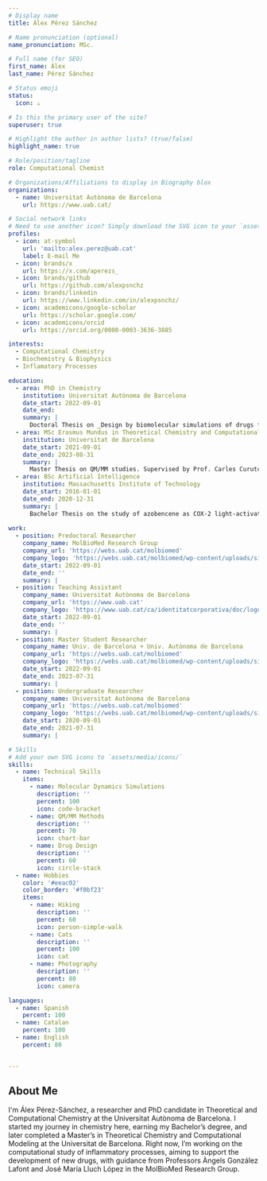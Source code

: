 ```yaml
---
# Display name
title: Álex Pérez Sánchez

# Name pronunciation (optional)
name_pronunciation: MSc. 

# Full name (for SEO)
first_name: Álex
last_name: Pérez Sánchez

# Status emoji
status:
  icon: ☕️

# Is this the primary user of the site?
superuser: true

# Highlight the author in author lists? (true/false)
highlight_name: true

# Role/position/tagline
role: Computational Chemist

# Organizations/Affiliations to display in Biography blox
organizations:
  - name: Universitat Autònoma de Barcelona
    url: https://www.uab.cat/

# Social network links
# Need to use another icon? Simply download the SVG icon to your `assets/media/icons/` folder.
profiles:
  - icon: at-symbol
    url: 'mailto:alex.perez@uab.cat'
    label: E-mail Me
  - icon: brands/x
    url: https://x.com/aperezs_
  - icon: brands/github
    url: https://github.com/alexpsnchz
  - icon: brands/linkedin
    url: https://www.linkedin.com/in/alexpsnchz/
  - icon: academicons/google-scholar
    url: https://scholar.google.com/
  - icon: academicons/orcid
    url: https://orcid.org/0000-0003-3636-3885

interests:
  - Computational Chemistry
  - Biochemistry & Biophysics
  - Inflamatory Processes

education:
  - area: PhD in Chemistry
    institution: Universitat Autònoma de Barcelona
    date_start: 2022-09-01
    date_end: 
    summary: |
      Doctoral Thesis on _Design by biomolecular simulations of drugs for inflammatory-based diseases_. Supervised by Prof. Àngels González Lafont and Prof. José M. Lluch. 
  - area: MSc Erasmus Mundus in Theoretical Chemistry and Computational Modelling
    institution: Universitat de Barcelona
    date_start: 2021-09-01
    date_end: 2023-08-31
    summary: |
      Master Thesis on QM/MM studies. Supervised by Prof. Carles Curutchet, Prof. Àngels González-Lafont and Prof. José M. Lluch.
  - area: BSc Artificial Intelligence
    institution: Massachusetts Institute of Technology
    date_start: 2016-01-01
    date_end: 2020-12-31
    summary: |
      Bachelor Thesis on the study of azobencene as COX-2 light-activated inhibitors. Supervised by Prof. Àngels González-Lafont. 
    
work:
  - position: Predoctoral Researcher
    company_name: MolBioMed Research Group
    company_url: 'https://webs.uab.cat/molbiomed'
    company_logo: 'https://webs.uab.cat/molbiomed/wp-content/uploads/sites/355/2023/03/logo_psi_redim.png'
    date_start: 2022-09-01
    date_end: ''
    summary: |
  - position: Teaching Assistant 
    company_name: Universitat Autònoma de Barcelona
    company_url: 'https://www.uab.cat'
    company_logo: 'https://www.uab.cat/ca/identitatcorporativa/doc/logotipuab-v1-verd.png'
    date_start: 2022-09-01
    date_end: ''
    summary: |
  - position: Master Student Researcher 
    company_name: Univ. de Barcelona + Univ. Autònoma de Barcelona
    company_url: 'https://webs.uab.cat/molbiomed'
    company_logo: 'https://webs.uab.cat/molbiomed/wp-content/uploads/sites/355/2023/03/logo_psi_redim.png'
    date_start: 2022-09-01
    date_end: 2023-07-31
    summary: |
  - position: Undergraduate Researcher 
    company_name: Universitat Autònoma de Barcelona
    company_url: 'https://webs.uab.cat/molbiomed'
    company_logo: 'https://webs.uab.cat/molbiomed/wp-content/uploads/sites/355/2023/03/logo_psi_redim.png'
    date_start: 2020-09-01
    date_end: 2021-07-31
    summary: |

# Skills
# Add your own SVG icons to `assets/media/icons/`
skills:
  - name: Technical Skills
    items:
      - name: Molecular Dynamics Simulations
        description: ''
        percent: 100
        icon: code-bracket
      - name: QM/MM Methods
        description: ''
        percent: 70
        icon: chart-bar
      - name: Drug Design
        description: ''
        percent: 60
        icon: circle-stack
  - name: Hobbies
    color: '#eeac02'
    color_border: '#f0bf23'
    items:
      - name: Hiking
        description: ''
        percent: 60
        icon: person-simple-walk
      - name: Cats
        description: ''
        percent: 100
        icon: cat
      - name: Photography
        description: ''
        percent: 80
        icon: camera

languages:
  - name: Spanish
    percent: 100
  - name: Catalan
    percent: 100
  - name: English
    percent: 80


---
```


## About Me

I'm Álex Pérez-Sánchez, a researcher and PhD candidate in Theoretical and Computational Chemistry at the Universitat Autònoma de Barcelona. I started my journey in chemistry here, earning my Bachelor’s degree, and later completed a Master’s in Theoretical Chemistry and Computational Modeling at the Universitat de Barcelona. Right now, I’m working on the computational study of inflammatory processes, aiming to support the development of new drugs, with guidance from Professors Àngels González Lafont and José María Lluch López in the MolBioMed Research Group.
